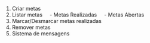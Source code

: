 1. Criar metas
2. Listar metas
    - Metas Realizadas
    - Metas Abertas
3. Marcar/Desmarcar metas realizadas
4. Remover metas
5. Sistema de mensagens